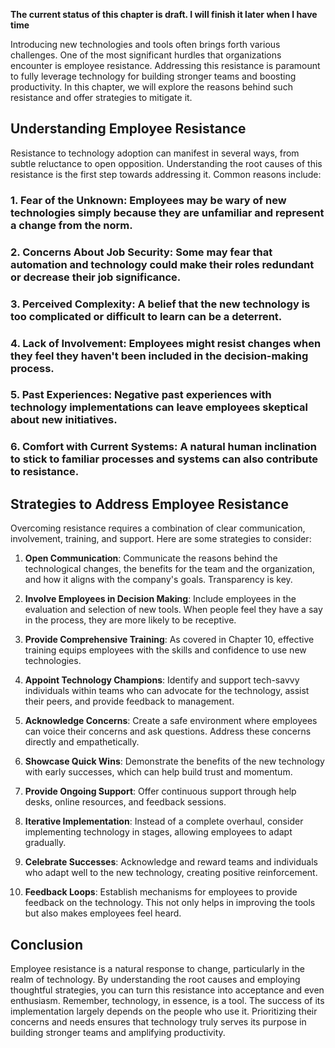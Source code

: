**The current status of this chapter is draft. I will finish it later when I have time**

Introducing new technologies and tools often brings forth various challenges. One of the most significant hurdles that organizations encounter is employee resistance. Addressing this resistance is paramount to fully leverage technology for building stronger teams and boosting productivity. In this chapter, we will explore the reasons behind such resistance and offer strategies to mitigate it.

Understanding Employee Resistance
---------------------------------

Resistance to technology adoption can manifest in several ways, from subtle reluctance to open opposition. Understanding the root causes of this resistance is the first step towards addressing it. Common reasons include:

### 1. **Fear of the Unknown**: Employees may be wary of new technologies simply because they are unfamiliar and represent a change from the norm.

### 2. **Concerns About Job Security**: Some may fear that automation and technology could make their roles redundant or decrease their job significance.

### 3. **Perceived Complexity**: A belief that the new technology is too complicated or difficult to learn can be a deterrent.

### 4. **Lack of Involvement**: Employees might resist changes when they feel they haven't been included in the decision-making process.

### 5. **Past Experiences**: Negative past experiences with technology implementations can leave employees skeptical about new initiatives.

### 6. **Comfort with Current Systems**: A natural human inclination to stick to familiar processes and systems can also contribute to resistance.

Strategies to Address Employee Resistance
-----------------------------------------

Overcoming resistance requires a combination of clear communication, involvement, training, and support. Here are some strategies to consider:

1. **Open Communication**: Communicate the reasons behind the technological changes, the benefits for the team and the organization, and how it aligns with the company's goals. Transparency is key.

2. **Involve Employees in Decision Making**: Include employees in the evaluation and selection of new tools. When people feel they have a say in the process, they are more likely to be receptive.

3. **Provide Comprehensive Training**: As covered in Chapter 10, effective training equips employees with the skills and confidence to use new technologies.

4. **Appoint Technology Champions**: Identify and support tech-savvy individuals within teams who can advocate for the technology, assist their peers, and provide feedback to management.

5. **Acknowledge Concerns**: Create a safe environment where employees can voice their concerns and ask questions. Address these concerns directly and empathetically.

6. **Showcase Quick Wins**: Demonstrate the benefits of the new technology with early successes, which can help build trust and momentum.

7. **Provide Ongoing Support**: Offer continuous support through help desks, online resources, and feedback sessions.

8. **Iterative Implementation**: Instead of a complete overhaul, consider implementing technology in stages, allowing employees to adapt gradually.

9. **Celebrate Successes**: Acknowledge and reward teams and individuals who adapt well to the new technology, creating positive reinforcement.

10. **Feedback Loops**: Establish mechanisms for employees to provide feedback on the technology. This not only helps in improving the tools but also makes employees feel heard.

Conclusion
----------

Employee resistance is a natural response to change, particularly in the realm of technology. By understanding the root causes and employing thoughtful strategies, you can turn this resistance into acceptance and even enthusiasm. Remember, technology, in essence, is a tool. The success of its implementation largely depends on the people who use it. Prioritizing their concerns and needs ensures that technology truly serves its purpose in building stronger teams and amplifying productivity.
